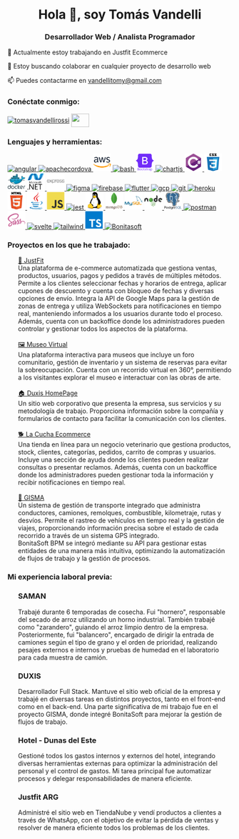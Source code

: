 <h1 align="center">Hola 👋, soy Tomás Vandelli</h1> <h3 align="center">Desarrollador Web / Analista Programador</h3>
🔭 Actualmente estoy trabajando en Justfit Ecommerce

👯 Estoy buscando colaborar en cualquier proyecto de desarrollo web

📫 Puedes contactarme en vandellitomy@gmail.com

<h3 align="left">Conéctate conmigo:</h3> <p align="left"> <a href="https://linkedin.com/in/tomasvandellirossi" target="blank"><img align="center" src="https://raw.githubusercontent.com/rahuldkjain/github-profile-readme-generator/master/src/images/icons/Social/linked-in-alt.svg" alt="tomasvandellirossi" height="30" width="40" /></a> <a href="https://wa.link/2ld4at" target="blank"><img align="center" src="https://raw.githubusercontent.com/rahuldkjain/github-profile-readme-generator/master/src/images/icons/Social/whatsapp.svg" height="30" width="40" /></a> </p> <h3 align="left">Lenguajes y herramientas:</h3> <p align="left"> <a href="https://angular.io" target="_blank" rel="noreferrer"> <img src="https://angular.io/assets/images/logos/angular/angular.svg" alt="angular" width="40" height="40"/> </a> <a href="https://cordova.apache.org/" target="_blank" rel="noreferrer"> <img src="https://www.vectorlogo.zone/logos/apache_cordova/apache_cordova-icon.svg" alt="apachecordova" width="40" height="40"/> </a> <a href="https://aws.amazon.com" target="_blank" rel="noreferrer"> <img src="https://raw.githubusercontent.com/devicons/devicon/master/icons/amazonwebservices/amazonwebservices-original-wordmark.svg" alt="aws" width="40" height="40"/> </a> <a href="https://www.gnu.org/software/bash/" target="_blank" rel="noreferrer"> <img src="https://www.vectorlogo.zone/logos/gnu_bash/gnu_bash-icon.svg" alt="bash" width="40" height="40"/> </a> <a href="https://getbootstrap.com" target="_blank" rel="noreferrer"> <img src="https://raw.githubusercontent.com/devicons/devicon/master/icons/bootstrap/bootstrap-plain-wordmark.svg" alt="bootstrap" width="40" height="40"/> </a> <a href="https://www.chartjs.org" target="_blank" rel="noreferrer"> <img src="https://www.chartjs.org/media/logo-title.svg" alt="chartjs" width="40" height="40"/> </a> <a href="https://www.w3schools.com/cs/" target="_blank" rel="noreferrer"> <img src="https://raw.githubusercontent.com/devicons/devicon/master/icons/csharp/csharp-original.svg" alt="csharp" width="40" height="40"/> </a> <a href="https://www.w3schools.com/css/" target="_blank" rel="noreferrer"> <img src="https://raw.githubusercontent.com/devicons/devicon/master/icons/css3/css3-original-wordmark.svg" alt="css3" width="40" height="40"/> </a> <a href="https://www.docker.com/" target="_blank" rel="noreferrer"> <img src="https://raw.githubusercontent.com/devicons/devicon/master/icons/docker/docker-original-wordmark.svg" alt="docker" width="40" height="40"/> </a> <a href="https://dotnet.microsoft.com/" target="_blank" rel="noreferrer"> <img src="https://raw.githubusercontent.com/devicons/devicon/master/icons/dot-net/dot-net-original-wordmark.svg" alt="dotnet" width="40" height="40"/> </a> <a href="https://expressjs.com" target="_blank" rel="noreferrer"> <img src="https://raw.githubusercontent.com/devicons/devicon/master/icons/express/express-original-wordmark.svg" alt="express" width="40" height="40"/> </a> <a href="https://www.figma.com/" target="_blank" rel="noreferrer"> <img src="https://www.vectorlogo.zone/logos/figma/figma-icon.svg" alt="figma" width="40" height="40"/> </a> <a href="https://firebase.google.com/" target="_blank" rel="noreferrer"> <img src="https://www.vectorlogo.zone/logos/firebase/firebase-icon.svg" alt="firebase" width="40" height="40"/> </a> <a href="https://flutter.dev" target="_blank" rel="noreferrer"> <img src="https://www.vectorlogo.zone/logos/flutterio/flutterio-icon.svg" alt="flutter" width="40" height="40"/> </a> <a href="https://cloud.google.com" target="_blank" rel="noreferrer"> <img src="https://www.vectorlogo.zone/logos/google_cloud/google_cloud-icon.svg" alt="gcp" width="40" height="40"/> </a> <a href="https://git-scm.com/" target="_blank" rel="noreferrer"> <img src="https://www.vectorlogo.zone/logos/git-scm/git-scm-icon.svg" alt="git" width="40" height="40"/> </a> <a href="https://heroku.com" target="_blank" rel="noreferrer"> <img src="https://www.vectorlogo.zone/logos/heroku/heroku-icon.svg" alt="heroku" width="40" height="40"/> </a> <a href="https://www.w3.org/html/" target="_blank" rel="noreferrer"> <img src="https://raw.githubusercontent.com/devicons/devicon/master/icons/html5/html5-original-wordmark.svg" alt="html5" width="40" height="40"/> </a> <a href="https://www.java.com" target="_blank" rel="noreferrer"> <img src="https://raw.githubusercontent.com/devicons/devicon/master/icons/java/java-original.svg" alt="java" width="40" height="40"/> </a> <a href="https://developer.mozilla.org/en-US/docs/Web/JavaScript" target="_blank" rel="noreferrer"> <img src="https://raw.githubusercontent.com/devicons/devicon/master/icons/javascript/javascript-original.svg" alt="javascript" width="40" height="40"/> </a> <a href="https://jestjs.io" target="_blank" rel="noreferrer"> <img src="https://www.vectorlogo.zone/logos/jestjsio/jestjsio-icon.svg" alt="jest" width="40" height="40"/> </a> <a href="https://www.linux.org/" target="_blank" rel="noreferrer"> <img src="https://raw.githubusercontent.com/devicons/devicon/master/icons/linux/linux-original.svg" alt="linux" width="40" height="40"/> </a> <a href="https://www.mongodb.com/" target="_blank" rel="noreferrer"> <img src="https://raw.githubusercontent.com/devicons/devicon/master/icons/mongodb/mongodb-original-wordmark.svg" alt="mongodb" width="40" height="40"/> </a> <a href="https://www.mysql.com/" target="_blank" rel="noreferrer"> <img src="https://raw.githubusercontent.com/devicons/devicon/master/icons/mysql/mysql-original-wordmark.svg" alt="mysql" width="40" height="40"/> </a> <a href="https://nodejs.org" target="_blank" rel="noreferrer"> <img src="https://raw.githubusercontent.com/devicons/devicon/master/icons/nodejs/nodejs-original-wordmark.svg" alt="nodejs" width="40" height="40"/> </a> <a href="https://www.postgresql.org" target="_blank" rel="noreferrer"> <img src="https://raw.githubusercontent.com/devicons/devicon/master/icons/postgresql/postgresql-original-wordmark.svg" alt="postgresql" width="40" height="40"/> </a><a href="https://postman.com" target="_blank" rel="noreferrer"> <img src="https://www.vectorlogo.zone/logos/getpostman/getpostman-icon.svg" alt="postman" width="40" height="40"/> </a> <a href="https://sass-lang.com" target="_blank" rel="noreferrer"> <img src="https://raw.githubusercontent.com/devicons/devicon/master/icons/sass/sass-original.svg" alt="sass" width="40" height="40"/> </a> <a href="https://svelte.dev" target="_blank" rel="noreferrer"> <img src="https://upload.wikimedia.org/wikipedia/commons/1/1b/Svelte_Logo.svg" alt="svelte" width="40" height="40"/> </a> <a href="https://tailwindcss.com/" target="_blank" rel="noreferrer"> <img src="https://www.vectorlogo.zone/logos/tailwindcss/tailwindcss-icon.svg" alt="tailwind" width="40" height="40"/> </a> <a href="https://www.typescriptlang.org/" target="_blank" rel="noreferrer"> <img src="https://raw.githubusercontent.com/devicons/devicon/master/icons/typescript/typescript-original.svg" alt="typescript" width="40" height="40"/> </a>
</a> <a href="https://www.bonitasoft.com/" target="_blank" rel="noreferrer">
  <img src="https://cdn3.bonitasoft.com/sites/default/files/Bonitasoft_Logo_Bulle.svg" alt="Bonitasoft" width="40" height="40"/>
</a> </p>

<h3 align="left">Proyectos en los que he trabajado:</h3>

<ol style="list-style-type: none;">
 <li>
<a href="https://www.justfit.uy/">🍫️️ JustFit</a>
    <span style="display:block">Una plataforma de e-commerce automatizada que gestiona ventas, productos, usuarios, pagos y pedidos a través de múltiples métodos. Permite a los clientes seleccionar fechas y horarios de entrega, aplicar cupones de descuento y cuenta con bloqueo de fechas y diversas opciones de envío. Integra la API de Google Maps para la gestión de zonas de entrega y utiliza WebSockets para notificaciones en tiempo real, manteniendo informados a los usuarios durante todo el proceso. Además, cuenta con un backoffice donde los administradores pueden controlar y gestionar todos los aspectos de la plataforma.</span>
  </li>
  <br>
  
  <li>
  <a href="https://mdelhombre.web.app/inicio">🖼️️ Museo Virtual</a>
    <span style="display:block">Una plataforma interactiva para museos que incluye un foro comunitario, gestión de inventario y un sistema de reservas para evitar la sobreocupación. Cuenta con un recorrido virtual en 360°, permitiendo a los visitantes explorar el museo e interactuar con las obras de arte.</span>
  </li><br>

  <li>
    <a href="https://duxis.tech/">🏠️️ Duxis HomePage</a>
    <span style="display:block">Un sitio web corporativo que presenta la empresa, sus servicios y su metodología de trabajo. Proporciona información sobre la compañía y formularios de contacto para facilitar la comunicación con los clientes.</span>
  </li>
  <br>
  
  <li>
    <a href="https://lacucha.com.uy/home">🐕️️ La Cucha Ecommerce</a>
      <span style="display:block">Una tienda en línea para un negocio veterinario que gestiona productos, stock, clientes, categorías, pedidos, carrito de compras y usuarios. Incluye una sección de ayuda donde los clientes pueden realizar consultas o presentar reclamos. Además, cuenta con un backoffice donde los administradores pueden gestionar toda la información y recibir notificaciones en tiempo real.</span>
  </li><br>
  
  <li>
    <a href="">🚛 GISMA</a>
      <span style="display:block">Un sistema de gestión de transporte integrado que administra conductores, camiones, remolques, combustible, kilometraje, rutas y desvíos. Permite el rastreo de vehículos en tiempo real y la gestión de viajes, proporcionando información precisa sobre el estado de cada recorrido a través de un sistema GPS integrado.<br> BonitaSoft BPM se integró mediante su API para gestionar estas entidades de una manera más intuitiva, optimizando la automatización de flujos de trabajo y la gestión de procesos.</span>
  </li>
</ol>

<h3 align="left">Mi experiencia laboral previa:</h3>

<ol style="list-style-type: none;">
 <li>
    <h3>SAMAN</h3>
    <span style="display:block">Trabajé durante 6 temporadas de cosecha. Fui "hornero", responsable del secado de arroz utilizando un horno industrial. También trabajé como "zarandero", guiando el arroz limpio dentro de la empresa. Posteriormente, fui "balancero", encargado de dirigir la entrada de camiones según el tipo de grano y el orden de prioridad, realizando pesajes externos e internos y pruebas de humedad en el laboratorio para cada muestra de camión.</span>
  </li>
  <li>
    <h3>DUXIS</h3>
    <span style="display:block">Desarrollador Full Stack. Mantuve el sitio web oficial de la empresa y trabajé en diversas tareas en distintos proyectos, tanto en el front-end como en el back-end. Una parte significativa de mi trabajo fue en el proyecto GISMA, donde integré BonitaSoft para mejorar la gestión de flujos de trabajo.</span>
  </li>
  <li>
    <h3>Hotel - Dunas del Este</h3>
    <span style="display:block">Gestioné todos los gastos internos y externos del hotel, integrando diversas herramientas externas para optimizar la administración del personal y el control de gastos. Mi tarea principal fue automatizar procesos y delegar responsabilidades de manera eficiente.</span>
  <li>
    <h3>Justfit ARG</h3>
    <span style="display:block">Administré el sitio web en TiendaNube y vendí productos a clientes a través de WhatsApp, con el objetivo de evitar la pérdida de ventas y resolver de manera eficiente todos los problemas de los clientes.</span>
  </li>
</ol>

